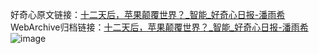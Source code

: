 好奇心原文链接：[十二天后，苹果颠覆世界？_智能_好奇心日报-潘雨希](https://www.qdaily.com/articles/722.html)
WebArchive归档链接：[十二天后，苹果颠覆世界？_智能_好奇心日报-潘雨希](http://web.archive.org/web/20160408043331/http://www.qdaily.com/articles/722.html)
![image](http://ww3.sinaimg.cn/large/007d5XDply1g3v43xe12aj30u03bahdt)